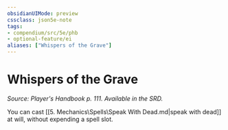 ```yaml
---
obsidianUIMode: preview
cssclass: json5e-note
tags:
- compendium/src/5e/phb
- optional-feature/ei
aliases: ["Whispers of the Grave"]
---
```

# Whispers of the Grave
*Source: Player's Handbook p. 111. Available in the SRD.* 

You can cast [[5. Mechanics\Spells\Speak With Dead.md|speak with dead]] at will, without expending a spell slot.